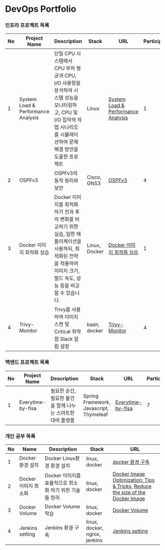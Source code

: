 # DevOps Portfolio 

### 인프라 프로젝트 목록
| No   | Project Name    | Description                          | Stack              | URL|Participants|
|------|-----------------|--------------------------------------|--------------------|----|------|
| 1    |System Load & Performance Analysis    | 단일 CPU 시스템에서 CPU 부하 평균과 CPU, I/O 사용량을 분석하여 시스템 성능을 모니터링하고, CPU 및 I/O 집약적 작업 시나리오를 시뮬레이션하여 문제 해결 방안을 도출한 프로젝트      | Linux  |[System Load & Performance Analysis](https://github.com/seungji2001/WooriFISA/blob/e39cbfc9400a62bc2bea8877fc5e278a4b9e465d/%EC%8B%9C%EC%8A%A4%ED%85%9C%20%EB%B6%80%ED%95%98%20%EB%B0%8F%20CPU%20%EC%83%81%ED%83%9C%20%EB%AA%A8%EB%8B%88%ED%84%B0%EB%A7%81.md) |1|
| 2 | OSPFv3 | OSPFv3의 동작 원리와 보안 | Cisco, GNS3 | [OSPFv3](https://www.canva.com/design/DAGQT7NObk8/aHSJaPEUMAkt-gZgbtsktQ/edit?utm_content=DAGQT7NObk8&utm_campaign=designshare&utm_medium=link2&utm_source=sharebutton)|4|
| 3|Docker 이미지 최적화 실습  |Docker 이미지를 최적화하기 전과 후의 변화를 비교하기 위한 실습, 일한 애플리케이션을 사용하되, 최적화된 전략을 적용하여 이미지 크기, 빌드 속도, 성능 등을 비교할 수 있습니다. | Linux, Docker | [Docker 이미지 최적화 실습](https://github.com/seungji2001/DevPortfolio/blob/ed5fa6db9defec121828b9b9fd7dddead045dafa/DevOps/Hands-On%20Project%3A%20Reducing%20Docker%20Image%20Size%20for%20Optimal%20Performance.md) |1|
|4| Trivy-Monitor | Trivy를 사용하여 이미지 스캔 및 Critical 취약점 Slack 알림 설정|bash, docker |[Trivy-Monitor](https://github.com/seungji2001/Trivy-Monitor/tree/main)|4|


### 백엔드 프로젝트 목록
| No   | Project Name    | Description                          | Stack              | URL|Participants|
|------|-----------------|--------------------------------------|--------------------|----|------|
| 1    |Everytime-by-fisa    |  필요한 순간, 필요한 물건을 함께 나누는 스마트한 대여 플랫폼    | Spring Framework, Javascript, Thymeleaf  |[Everytime-by-fisa](https://github.com/seungji2001/Everytime-by-fisa) |7|

### 개인 공부 목록
| No   | Name    | Description                          | Stack              | URL|
|------|-----------------|--------------------------------------|--------------------|---|
|  1   |  Docker 환경 설치  | Docker Linux환경 환경 설치     | linux, docker  |[docker 환경 구축](https://github.com/seungji2001/DevPortfolio/blob/b054442eea22aa3da34c309eec2f820b6b7b1860/DevOps/Docker.md)|
|2|Docker 이미지 최소화| Docker 이미지를 효율적으로 최소화 하기 위한 기술들 정리 | linux, docker | [Docker Image Optimization: Tips & Tricks](https://github.com/seungji2001/DevPortfolio/blob/ec947ec5b76772a08a15f2eea7a741a045aff157/Article/Docker%20Image%20Optimization%20Made%20Simple.md), [Reduce the size of the Docker Image](https://github.com/seungji2001/DevPortfolio/blob/fd545732b27c990c96e3a3e3600c5f0a49bc35a9/Article/Minimize%20Docker%20Image%20Size.md)|
|3|Docker Volume| Docker Volume학습 | linux, docker|[Docker Volume](https://github.com/seungji2001/DevPortfolio/blob/144da72dce815aa2db09d7ed68e3fe952eea44f5/DevOps/Volume%EC%9D%98%20%EC%82%AC%EC%9A%A9.md)|
|4|Jenkins setting| Jenkins 환경 구축 | linux, docker, ngrox, jenkins|[Jenkins setting](https://github.com/seungji2001/fisatest)|
